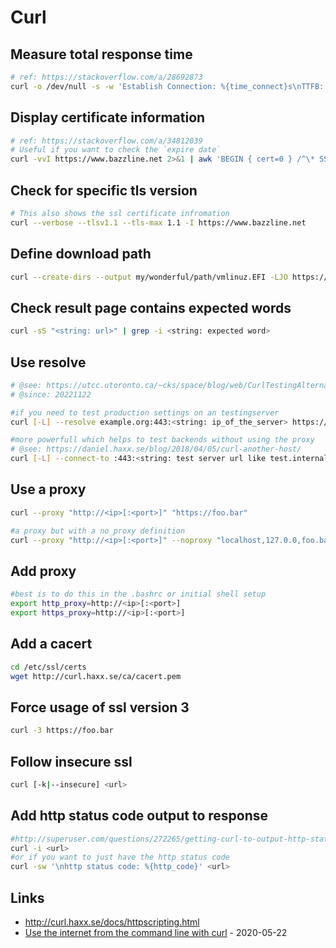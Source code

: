 # Curl

## Measure total response time

```bash
# ref: https://stackoverflow.com/a/28692873
curl -o /dev/null -s -w 'Establish Connection: %{time_connect}s\nTTFB: %{time_starttransfer}s\nTotal: %{time_total}s\n'  https://www.bazzline.net
```

## Display certificate information

```bash
# ref: https://stackoverflow.com/a/34812039
# Useful if you want to check the `expire date`
curl -vvI https://www.bazzline.net 2>&1 | awk 'BEGIN { cert=0 } /^\* SSL connection/ { cert=1 } /^\*/ { if (cert) print }'
```

## Check for specific tls version

```bash
# This also shows the ssl certificate infromation
curl --verbose --tlsv1.1 --tls-max 1.1 -I https://www.bazzline.net
```

## Define download path

```bash
curl --create-dirs --output my/wonderful/path/vmlinuz.EFI -LJO https://get.zfsbootmenu.org/efi
```

## Check result page contains expected words


```bash
curl -sS "<string: url>" | grep -i <string: expected word>
```

## Use resolve

```bash
# @see: https://utcc.utoronto.ca/~cks/space/blog/web/CurlTestingAlternateServer
# @since: 20221122

#if you need to test production settings on an testingserver
curl [-L] --resolve example.org:443:<string: ip_of_the_server> https://www.example.org

#more powerfull which helps to test backends without using the proxy
# @see: https://daniel.haxx.se/blog/2018/04/05/curl-another-host/
curl [-L] --connect-to :443:<string: test server url like test.internal> http://www.example.org
```

## Use a proxy

```bash
curl --proxy "http://<ip>[:<port>]" "https://foo.bar"

#a proxy but with a no_proxy definition
curl --proxy "http://<ip>[:<port>]" --noproxy "localhost,127.0.0,foo.bar" "https://baz.foo.bar"
```

## Add proxy

```bash
#best is to do this in the .bashrc or initial shell setup
export http_proxy=http://<ip>[:<port>]
export https_proxy=http://<ip>[:<port>]
```

## Add a cacert

```bash
cd /etc/ssl/certs
wget http://curl.haxx.se/ca/cacert.pem
```

## Force usage of ssl version 3

```bash
curl -3 https://foo.bar
```

## Follow insecure ssl

```bash
curl [-k|--insecure] <url>
```

## Add http status code output to response

```bash
#http://superuser.com/questions/272265/getting-curl-to-output-http-status-code
curl -i <url>
#or if you want to just have the http status code
curl -sw '\nhttp status code: %{http_code}' <url>
```

## Links

* http://curl.haxx.se/docs/httpscripting.html
* [Use the internet from the command line with curl](https://opensource.com/article/20/5/curl-cheat-sheet) - 2020-05-22
